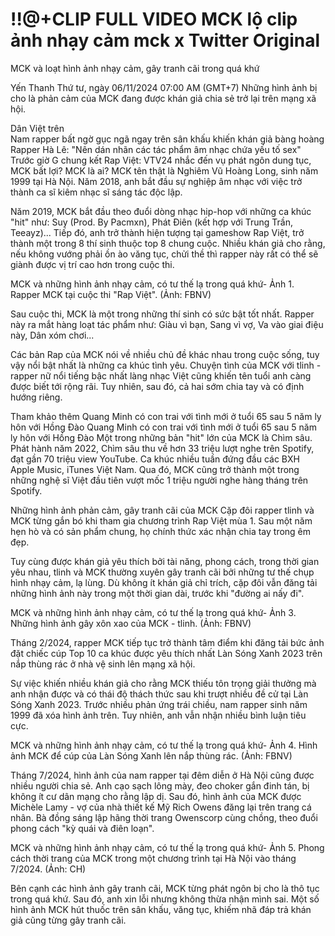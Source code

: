 # !!@+CLIP FULL VIDEO MCK lộ clip ảnh nhạy cảm mck x Twitter Original

MCK và loạt hình ảnh nhạy cảm, gây tranh cãi trong quá khứ
  
Yến Thanh
Thứ tư, ngày 06/11/2024 07:00 AM (GMT+7)
Những hình ảnh bị cho là phản cảm của MCK đang được khán giả chia sẻ trở lại trên mạng xã hội.

Dân Việt trên  
Nam rapper bất ngờ gục ngã ngay trên sân khấu khiến khán giả bàng hoàng
Rapper Hà Lê: "Nên dán nhãn các tác phẩm âm nhạc chứa yếu tố sex"
Trước giờ G chung kết Rap Việt: VTV24 nhắc đến vụ phát ngôn dung tục, MCK bất lợi?
MCK là ai?
MCK tên thật là Nghiêm Vũ Hoàng Long, sinh năm 1999 tại Hà Nội. Năm 2018, anh bắt đầu sự nghiệp âm nhạc với việc trở thành ca sĩ kiêm nhạc sĩ sáng tác độc lập. 

Năm 2019, MCK bắt đầu theo đuổi dòng nhạc hip-hop với những ca khúc "hit" như: Suy (Prod. By Pacmxn), Phát Điên (kết hợp với Trung Trần, Teeayz)... Tiếp đó, anh trở thành hiện tượng tại gameshow Rap Việt, trở thành một trong 8 thí sinh thuộc top 8 chung cuộc. Nhiều khán giả cho rằng, nếu không vướng phải ồn ào văng tục, chửi thề thì rapper này rất có thể sẽ giành được vị trí cao hơn trong cuộc thi.

MCK và những hình ảnh nhạy cảm, có tư thế lạ trong quá khứ- Ảnh 1.
Rapper MCK tại cuộc thi "Rap Việt". (Ảnh: FBNV)

Sau cuộc thi, MCK là một trong những thí sinh có sức bật tốt nhất. Rapper này ra mắt hàng loạt tác phẩm như: Giàu vì bạn, Sang vì vợ, Va vào giai điệu này, Dân xóm chơi...

Các bản Rap của MCK nói về nhiều chủ đề khác nhau trong cuộc sống, tuy vậy nổi bật nhất là những ca khúc tình yêu. Chuyện tình của MCK với tlinh - rapper nữ nổi tiếng bậc nhất làng nhạc Việt cũng khiến tên tuổi anh càng được biết tới rộng rãi. Tuy nhiên, sau đó, cả hai sớm chia tay và có định hướng riêng. 

Tham khảo thêm
Quang Minh có con trai với tình mới ở tuổi 65 sau 5 năm ly hôn với Hồng Đào
Quang Minh có con trai với tình mới ở tuổi 65 sau 5 năm ly hôn với Hồng Đào
Một trong những bản "hit" lớn của MCK là Chìm sâu. Phát hành năm 2022, Chìm sâu thu về hơn 33 triệu lượt nghe trên Spotify, đạt gần 70 triệu view YouTube. Ca khúc nhiều tuần đứng đầu các BXH Apple Music, iTunes Việt Nam. Qua đó, MCK cũng trở thành một trong những nghệ sĩ Việt đầu tiên vượt mốc 1 triệu người nghe hàng tháng trên Spotify.

Những hình ảnh phản cảm, gây tranh cãi của MCK
Cặp đôi rapper tlinh và MCK từng gắn bó khi tham gia chương trình Rap Việt mùa 1. Sau một năm hẹn hò và có sản phẩm chung, họ chính thức xác nhận chia tay trong êm đẹp.

Tuy cùng được khán giả yêu thích bởi tài năng, phong cách, trong thời gian yêu nhau, tlinh và MCK thường xuyên gây tranh cãi bởi những tư thế chụp hình nhạy cảm, lạ lùng. Dù không ít khán giả chỉ trích, cặp đôi vẫn đăng tải những hình ảnh này trong một thời gian dài, trước khi "đường ai nấy đi". 

MCK và những hình ảnh nhạy cảm, có tư thế lạ trong quá khứ- Ảnh 3.
Những hình ảnh gây xôn xao của MCK - tlinh. (Ảnh: FBNV)

Tháng 2/2024, rapper MCK tiếp tục trở thành tâm điểm khi đăng tải bức ảnh đặt chiếc cúp Top 10 ca khúc được yêu thích nhất Làn Sóng Xanh 2023 trên nắp thùng rác ở nhà vệ sinh lên mạng xã hội.

Sự việc khiến nhiều khán giả cho rằng MCK thiếu tôn trọng giải thưởng mà anh nhận được và có thái độ thách thức sau khi trượt nhiều đề cử tại Làn Sóng Xanh 2023. Trước nhiều phản ứng trái chiều, nam rapper sinh năm 1999 đã xóa hình ảnh trên. Tuy nhiên, anh vẫn nhận nhiều bình luận tiêu cực.

MCK và những hình ảnh nhạy cảm, có tư thế lạ trong quá khứ- Ảnh 4.
Hình ảnh MCK để cúp của Làn Sóng Xanh lên nắp thùng rác. (Ảnh: FBNV)

Tháng 7/2024, hình ảnh của nam rapper tại đêm diễn ở Hà Nội cũng được nhiều người chia sẻ. Anh cạo sạch lông mày, đeo choker gắn đinh tán, bị không ít cư dân mạng cho rằng lập dị. Sau đó, hình ảnh của MCK được Michèle Lamy - vợ của nhà thiết kế Mỹ Rich Owens đăng lại trên trang cá nhân. Bà đồng sáng lập hãng thời trang Owenscorp cùng chồng, theo đuổi phong cách "kỳ quái và điên loạn".

MCK và những hình ảnh nhạy cảm, có tư thế lạ trong quá khứ- Ảnh 5.
Phong cách thời trang của MCK trong một chương trình tại Hà Nội vào tháng 7/2024. (Ảnh: CH)

Bên cạnh các hình ảnh gây tranh cãi, MCK từng phát ngôn bị cho là thô tục trong quá khứ. Sau đó, anh xin lỗi nhưng không thừa nhận mình sai. Một số hình ảnh MCK hút thuốc trên sân khấu, văng tục, khiếm nhã đáp trả khán giả cũng từng gây tranh cãi. 

